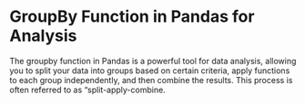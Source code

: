 # GroupBy Function in Pandas for Analysis
 The groupby function in Pandas is a powerful tool for data analysis, allowing you to split your data into groups based on certain criteria, apply functions to each group independently, and then combine the results. This process is often referred to as “split-apply-combine.
